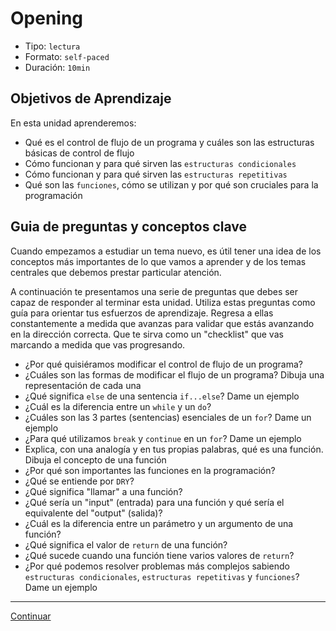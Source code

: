 # Opening

* Tipo: `lectura`
* Formato: `self-paced`
* Duración: `10min`

## Objetivos de Aprendizaje

En esta unidad aprenderemos:

* Qué es el control de flujo de un programa y cuáles son las estructuras básicas
  de control de flujo
* Cómo funcionan y para qué sirven las `estructuras condicionales`
* Cómo funcionan y para qué sirven las `estructuras repetitivas`
* Qué son las `funciones`, cómo se utilizan y por qué son cruciales para la
  programación

## Guia de preguntas y conceptos clave

Cuando empezamos a estudiar un tema nuevo, es útil tener una idea de los
conceptos más importantes de lo que vamos a aprender y de los temas centrales
que debemos prestar particular atención.

A continuación te presentamos una serie de preguntas que debes ser capaz de
responder al terminar esta unidad. Utiliza estas preguntas como guía para
orientar tus esfuerzos de aprendizaje. Regresa a ellas constantemente a medida
que avanzas para validar que estás avanzando en la dirección correcta. Que te
sirva como un "checklist" que vas marcando a medida que vas progresando.

* ¿Por qué quisiéramos modificar el control de flujo de un programa?
* ¿Cuáles son las formas de modificar el flujo de un programa? Dibuja una
  representación de cada una
* ¿Qué significa `else` de una sentencia `if...else`? Dame un ejemplo
* ¿Cuál es la diferencia entre un `while` y un `do`?
* ¿Cuáles son las 3 partes (sentencias) esenciales de un `for`? Dame un ejemplo
* ¿Para qué utilizamos `break` y `continue` en un `for`? Dame un ejemplo
* Explica, con una analogía y en tus propias palabras, qué es una función.
  Dibuja el concepto de una función
* ¿Por qué son importantes las funciones en la programación?
* ¿Qué se entiende por `DRY`?
* ¿Qué significa "llamar" a una función?
* ¿Qué sería un "input" (entrada) para una función y qué sería el equivalente
  del "output" (salida)?
* ¿Cuál es la diferencia entre un parámetro y un argumento de una función?
* ¿Qué significa el valor de `return` de una función?
* ¿Qué sucede cuando una función tiene varios valores de `return`?
* ¿Por qué podemos resolver problemas más complejos sabiendo
  `estructuras condicionales`,  `estructuras repetitivas` y `funciones`? Dame un
  ejemplo

***

[Continuar](03-conditionals-and-loops.md)

